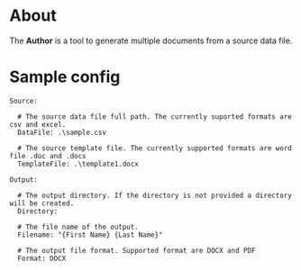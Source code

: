 # About
The **Author** is a tool to generate multiple documents from a source data file.  

# Sample config
```
Source:
  
  # The source data file full path. The currently suported formats are csv and excel.
  DataFile: .\sample.csv
  
  # The source template file. The currently supported formats are word file .doc and .docs
  TemplateFile: .\template1.docx

Output:
  
  # The output directory. If the directory is not provided a directory will be created.
  Directory: 
  
  # The file name of the output. 
  Filename: "{First Name} {Last Name}"
  
  # The output file format. Supported format are DOCX and PDF
  Format: DOCX

```